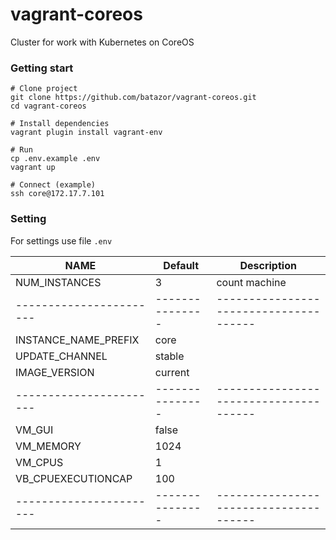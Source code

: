 # vagrant-coreos

Cluster for work with Kubernetes on CoreOS

### Getting start

```
# Clone project
git clone https://github.com/batazor/vagrant-coreos.git
cd vagrant-coreos

# Install dependencies
vagrant plugin install vagrant-env

# Run
cp .env.example .env
vagrant up

# Connect (example)
ssh core@172.17.7.101
```

### Setting

For settings use file `.env`

| **NAME**              | **Default**   | **Description**                      |
|-----------------------|---------------|--------------------------------------|
| NUM_INSTANCES         | 3             | count machine                        |
|-----------------------|---------------|--------------------------------------|
| INSTANCE_NAME_PREFIX  | core          |                                      |
| UPDATE_CHANNEL        | stable        |                                      |
| IMAGE_VERSION         | current       |                                      |
|-----------------------|---------------|--------------------------------------|
| VM_GUI                | false         |                                      |
| VM_MEMORY             | 1024          |                                      |
| VM_CPUS               | 1             |                                      |
| VB_CPUEXECUTIONCAP    | 100           |                                      |
|-----------------------|---------------|--------------------------------------|
